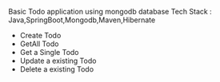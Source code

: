 Basic Todo application using mongodb database 
Tech Stack : Java,SpringBoot,Mongodb,Maven,Hibernate
- Create  Todo
- GetAll Todo
- Get a Single Todo
- Update a existing Todo
- Delete a existing Todo
